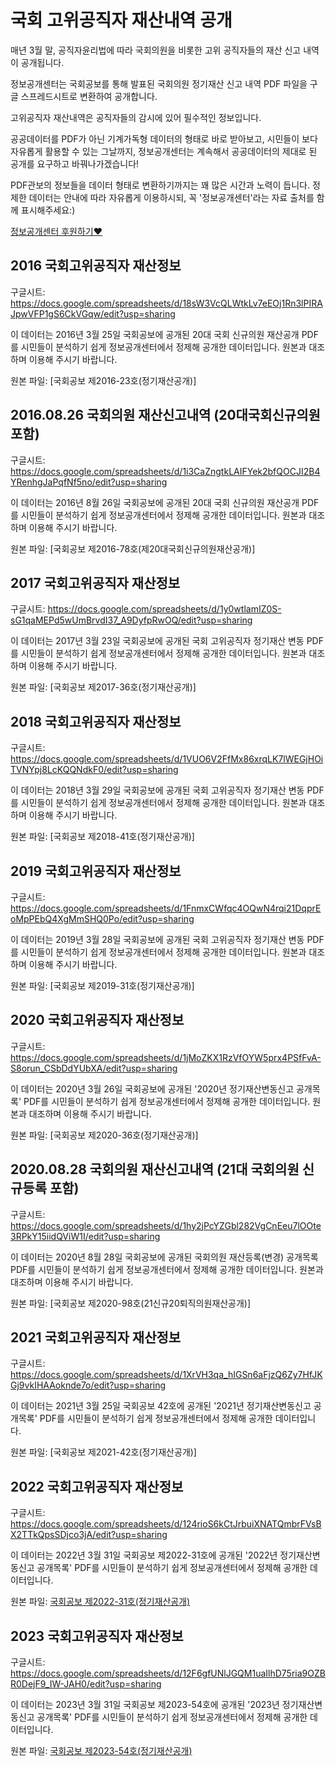 # 국회 고위공직자 재산내역 공개

매년 3월 말, 공직자윤리법에 따라 국회의원을 비롯한 고위 공직자들의 재산 신고 내역이 공개됩니다.

정보공개센터는 국회공보를 통해 발표된 국회의원 정기재산 신고 내역 PDF 파일을 구글 스프레드시트로 변환하여 공개합니다.

고위공직자 재산내역은 공직자들의 감시에 있어 필수적인 정보입니다.

공공데이터를 PDF가 아닌 기계가독형 데이터의 형태로 바로 받아보고, 시민들이 보다 자유롭게 활용할 수 있는 그날까지, 정보공개센터는 계속해서 공공데이터의 제대로 된 공개를 요구하고 바꿔나가겠습니다!

PDF관보의 정보들을 데이터 형태로 변환하기까지는 꽤 많은 시간과 노력이 듭니다. 정제한 데이터는 안내에 따라 자유롭게 이용하시되, 꼭 '정보공개센터'라는 자료 출처를 함께 표시해주세요:)

[정보공개센터 후원하기❤](https://www.opengirok.or.kr/56)




## 2016 국회고위공직자 재산정보
구글시트: https://docs.google.com/spreadsheets/d/18sW3VcQLWtkLv7eEOj1Rn3lPIRAJpwVFP1gS6CkVGqw/edit?usp=sharing

이 데이터는 2016년 3월 25일 국회공보에 공개된 20대 국회 신규의원 재산공개 PDF를 시민들이 분석하기 쉽게 정보공개센터에서 정제해 공개한 데이터입니다. 원본과 대조하며 이용해 주시기 바랍니다.

원본 파일: [국회공보 제2016-23호(정기재산공개)]

## 2016.08.26 국회의원 재산신고내역 (20대국회신규의원 포함)
구글시트: https://docs.google.com/spreadsheets/d/1i3CaZngtkLAIFYek2bfQOCJI2B4YRenhgJaPqfNf5no/edit?usp=sharing

이 데이터는 2016년 8월 26일 국회공보에 공개된 20대 국회 신규의원 재산공개 PDF를 시민들이 분석하기 쉽게 정보공개센터에서 정제해 공개한 데이터입니다. 원본과 대조하며 이용해 주시기 바랍니다.

원본 파일: [국회공보 제2016-78호(제20대국회신규의원재산공개)]

## 2017 국회고위공직자 재산정보
구글시트: https://docs.google.com/spreadsheets/d/1y0wtlamIZ0S-sG1qaMEPd5wUmBrvdI37_A9DyfpRwOQ/edit?usp=sharing

이 데이터는 2017년 3월 23일 국회공보에 공개된 국회 고위공직자 정기재산 변동 PDF를 시민들이 분석하기 쉽게 정보공개센터에서 정제해 공개한 데이터입니다. 원본과 대조하며 이용해 주시기 바랍니다.

원본 파일: [국회공보 제2017-36호(정기재산공개)]

## 2018 국회고위공직자 재산정보
구글시트: https://docs.google.com/spreadsheets/d/1VUO6V2FfMx86xrqLK7lWEGjHOiTVNYpj8LcKQQNdkF0/edit?usp=sharing

이 데이터는 2018년 3월 29일 국회공보에 공개된 국회 고위공직자 정기재산 변동 PDF를 시민들이 분석하기 쉽게 정보공개센터에서 정제해 공개한 데이터입니다. 원본과 대조하며 이용해 주시기 바랍니다.

원본 파일: [국회공보 제2018-41호(정기재산공개)]

## 2019 국회고위공직자 재산정보
구글시트: https://docs.google.com/spreadsheets/d/1FnmxCWfqc4OQwN4rqi21DqprEoMpPEbQ4XgMmSHQ0Po/edit?usp=sharing

이 데이터는 2019년 3월 28일 국회공보에 공개된 국회 고위공직자 정기재산 변동 PDF를 시민들이 분석하기 쉽게 정보공개센터에서 정제해 공개한 데이터입니다. 원본과 대조하며 이용해 주시기 바랍니다.

원본 파일: [국회공보 제2019-31호(정기재산공개)]

## 2020 국회고위공직자 재산정보
구글시트: https://docs.google.com/spreadsheets/d/1jMoZKX1RzVfOYW5prx4PSfFvA-S8orun_CSbDdYUbXA/edit?usp=sharing

이 데이터는 2020년 3월 26일 국회공보에 공개된 '2020년 정기재산변동신고 공개목록' PDF를 시민들이 분석하기 쉽게 정보공개센터에서 정제해 공개한 데이터입니다. 원본과 대조하며 이용해 주시기 바랍니다.

원본 파일: [국회공보 제2020-36호(정기재산공개)]

## 2020.08.28 국회의원 재산신고내역 (21대 국회의원 신규등록 포함)
구글시트: https://docs.google.com/spreadsheets/d/1hy2jPcYZGbl282VgCnEeu7lOOte3RPkY15iidQViW1I/edit?usp=sharing

이 데이터는 2020년 8월 28일 국회공보에 공개된 국회의원 재산등록(변경) 공개목록 PDF를 시민들이 분석하기 쉽게 정보공개센터에서 정제해 공개한 데이터입니다. 원본과 대조하며 이용해 주시기 바랍니다.

원본 파일: [국회공보 제2020-98호(21신규20퇴직의원재산공개)]

## 2021 국회고위공직자 재산정보
구글시트: https://docs.google.com/spreadsheets/d/1XrVH3qa_hIGSn6aFjzQ6Zy7HfJKGj9vkIHAAoknde7o/edit?usp=sharing

이 데이터는 2021년 3월 25일 국회공보 42호에 공개된 '2021년 정기재산변동신고 공개목록' PDF를 시민들이 분석하기 쉽게 정보공개센터에서 정제해 공개한 데이터입니다.

원본 파일: [국회공보 제2021-42호(정기재산공개)]

## 2022 국회고위공직자 재산정보
구글시트: https://docs.google.com/spreadsheets/d/124rioS6kCtJrbuiXNATQmbrFVsBX2TTkQpsSDjco3jA/edit?usp=sharing  

이 데이터는 2022년 3월 31일 국회공보 제2022-31호에 공개된 '2022년 정기재산변동신고 공개목록' PDF를 시민들이 분석하기 쉽게 정보공개센터에서 정제해 공개한 데이터입니다.  

원본 파일: [국회공보 제2022-31호(정기재산공개)](https://www.assembly.go.kr/portal/bbs/B0000059/view.do?nttId=1707818&menuNo=600103&pageUnit=10&sdate=&edate=&cl1Cd=&searchCnd=1&searchWrd=&pageIndex=4)

## 2023 국회고위공직자 재산정보
구글시트: https://docs.google.com/spreadsheets/d/12F6gfUNlJGQM1uaIlhD75ria9OZBR0DejF9_IW-JAH0/edit?usp=sharing  

이 데이터는 2023년 3월 31일 국회공보 제2023-54호에 공개된 '2023년 정기재산변동신고 공개목록' PDF를 시민들이 분석하기 쉽게 정보공개센터에서 정제해 공개한 데이터입니다.  

원본 파일: [국회공보 제2023-54호(정기재산공개)](https://www.assembly.go.kr/portal/bbs/B0000059/view.do?nttId=2184625&menuNo=600103&sdate=&edate=&pageUnit=10&pageIndex=1)

